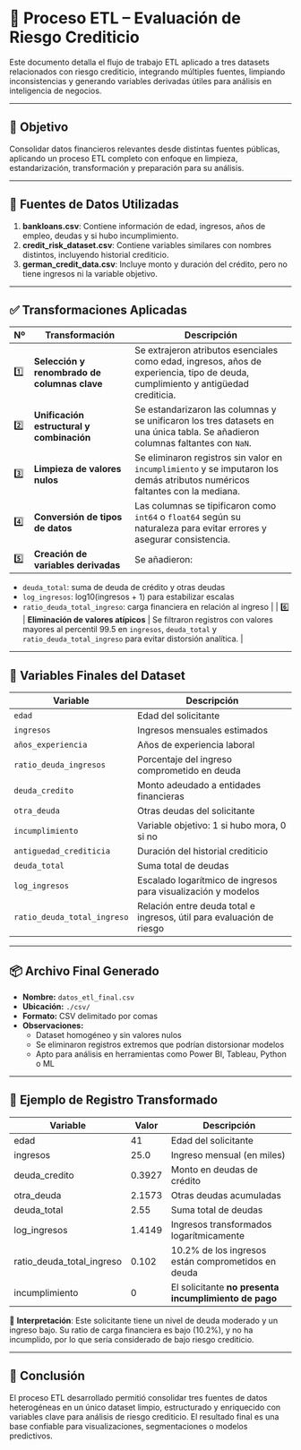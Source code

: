 # 🧪 Proceso ETL – Evaluación de Riesgo Crediticio

Este documento detalla el flujo de trabajo ETL aplicado a tres datasets relacionados con riesgo crediticio, integrando múltiples fuentes, limpiando inconsistencias y generando variables derivadas útiles para análisis en inteligencia de negocios.

---

## 🎯 Objetivo

Consolidar datos financieros relevantes desde distintas fuentes públicas, aplicando un proceso ETL completo con enfoque en limpieza, estandarización, transformación y preparación para su análisis.

---

## 📂 Fuentes de Datos Utilizadas

1. **bankloans.csv**: Contiene información de edad, ingresos, años de empleo, deudas y si hubo incumplimiento.
2. **credit_risk_dataset.csv**: Contiene variables similares con nombres distintos, incluyendo historial crediticio.
3. **german_credit_data.csv**: Incluye monto y duración del crédito, pero no tiene ingresos ni la variable objetivo.

---

## ✅ Transformaciones Aplicadas

| Nº | Transformación                              | Descripción                                                                 |
|----|----------------------------------------------|-----------------------------------------------------------------------------|
| 1️⃣ | **Selección y renombrado de columnas clave** | Se extrajeron atributos esenciales como edad, ingresos, años de experiencia, tipo de deuda, cumplimiento y antigüedad crediticia. |
| 2️⃣ | **Unificación estructural y combinación**     | Se estandarizaron las columnas y se unificaron los tres datasets en una única tabla. Se añadieron columnas faltantes con `NaN`. |
| 3️⃣ | **Limpieza de valores nulos**                | Se eliminaron registros sin valor en `incumplimiento` y se imputaron los demás atributos numéricos faltantes con la mediana. |
| 4️⃣ | **Conversión de tipos de datos**             | Las columnas se tipificaron como `int64` o `float64` según su naturaleza para evitar errores y asegurar consistencia. |
| 5️⃣ | **Creación de variables derivadas**          | Se añadieron:
   - `deuda_total`: suma de deuda de crédito y otras deudas  
   - `log_ingresos`: log10(ingresos + 1) para estabilizar escalas  
   - `ratio_deuda_total_ingreso`: carga financiera en relación al ingreso |
| 6️⃣ | **Eliminación de valores atípicos**          | Se filtraron registros con valores mayores al percentil 99.5 en `ingresos`, `deuda_total` y `ratio_deuda_total_ingreso` para evitar distorsión analítica. |

---

## 📁 Variables Finales del Dataset

| Variable                    | Descripción                                                                 |
|-----------------------------|-----------------------------------------------------------------------------|
| `edad`                      | Edad del solicitante                                                        |
| `ingresos`                  | Ingresos mensuales estimados                                                |
| `años_experiencia`          | Años de experiencia laboral                                                 |
| `ratio_deuda_ingresos`      | Porcentaje del ingreso comprometido en deuda                               |
| `deuda_credito`             | Monto adeudado a entidades financieras                                      |
| `otra_deuda`                | Otras deudas del solicitante                                               |
| `incumplimiento`            | Variable objetivo: 1 si hubo mora, 0 si no                                  |
| `antiguedad_crediticia`     | Duración del historial crediticio                                           |
| `deuda_total`               | Suma total de deudas                                                        |
| `log_ingresos`              | Escalado logarítmico de ingresos para visualización y modelos              |
| `ratio_deuda_total_ingreso` | Relación entre deuda total e ingresos, útil para evaluación de riesgo       |

---

## 📦 Archivo Final Generado

- **Nombre:** `datos_etl_final.csv`
- **Ubicación:** `./csv/`
- **Formato:** CSV delimitado por comas
- **Observaciones:**  
  - Dataset homogéneo y sin valores nulos  
  - Se eliminaron registros extremos que podrían distorsionar modelos  
  - Apto para análisis en herramientas como Power BI, Tableau, Python o ML

---

## 🧾 Ejemplo de Registro Transformado

| Variable                    | Valor   | Descripción                                                                 |
|-----------------------------|---------|-----------------------------------------------------------------------------|
| edad                        | 41      | Edad del solicitante                                                       |
| ingresos                    | 25.0    | Ingreso mensual (en miles)                                                 |
| deuda_credito               | 0.3927  | Monto en deudas de crédito                                                 |
| otra_deuda                  | 2.1573  | Otras deudas acumuladas                                                    |
| deuda_total                 | 2.55    | Suma total de deudas                                                       |
| log_ingresos                | 1.4149  | Ingresos transformados logarítmicamente                                    |
| ratio_deuda_total_ingreso   | 0.102   | 10.2% de los ingresos están comprometidos en deuda                         |
| incumplimiento              | 0       | El solicitante **no presenta incumplimiento de pago**                                     |

📌 **Interpretación**: Este solicitante tiene un nivel de deuda moderado y un ingreso bajo. Su ratio de carga financiera es bajo (10.2%), y no ha incumplido, por lo que sería considerado de bajo riesgo crediticio.

---

## 📌 Conclusión

El proceso ETL desarrollado permitió consolidar tres fuentes de datos heterogéneas en un único dataset limpio, estructurado y enriquecido con variables clave para análisis de riesgo crediticio. El resultado final es una base confiable para visualizaciones, segmentaciones o modelos predictivos.
